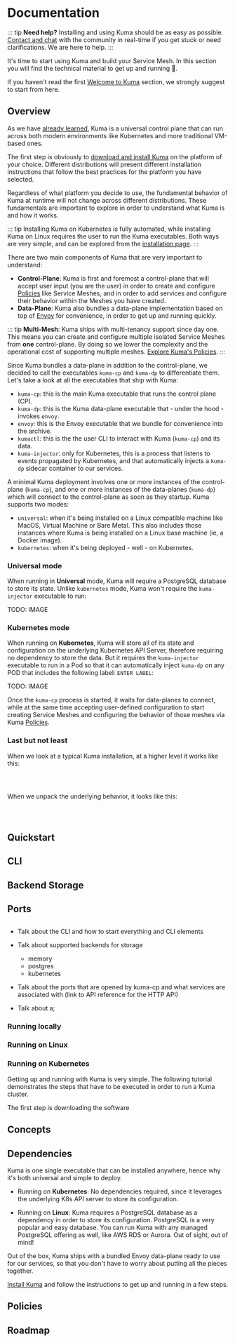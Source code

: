 # Documentation

::: tip
**Need help?** Installing and using Kuma should be as easy as possible. [Contact and chat](/community) with the community in real-time if you get stuck or need clarifications. We are here to help.
:::

It's time to start using Kuma and build your Service Mesh. In this section you will find the technical material to get up and running 🚀. 

If you haven't read the first [Welcome to Kuma](/docs) section, we strongly suggest to start from here.

## Overview

As we have [already learned](/docs), Kuma is a universal control plane that can run across both modern environments like Kubernetes and more traditional VM-based ones.

The first step is obviously to [download and install Kuma](/install) on the platform of your choice. Different distributions will present different installation instructions that follow the best practices for the platform you have selected.

Regardless of what platform you decide to use, the fundamental behavior of Kuma at runtime will not change across different distributions. These fundamentals are important to explore in order to understand what Kuma is and how it works.

::: tip
Installing Kuma on Kubernetes is fully automated, while installing Kuma on Linux requires the user to run the Kuma executables. Both ways are very simple, and can be explored from the [installation page](/install).
:::

There are two main components of Kuma that are very important to understand:

* **Control-Plane**: Kuma is first and foremost a control-plane that will accept user input (you are the user) in order to create and configure [Policies](#policies) like Service Meshes, and in order to add services and configure their behavior within the Meshes you have created.
* **Data-Plane**: Kuma also bundles a data-plane implementation based on top of [Envoy](https://www.envoyproxy.io/) for convenience, in order to get up and running quickly.

::: tip
**Multi-Mesh**: Kuma ships with multi-tenancy support since day one. This means you can create and configure multiple isolated Service Meshes from **one** control-plane. By doing so we lower the complexity and the operational cost of supporting multiple meshes. [Explore Kuma's Policies](#policies).
:::

Since Kuma bundles a data-plane in addition to the control-plane, we decided to call the executables `kuma-cp` and `kuma-dp` to differentiate them. Let's take a look at all the executables that ship with Kuma:

* `kuma-cp`: this is the main Kuma executable that runs the control plane (CP).
* `kuma-dp`: this is the Kuma data-plane executable that - under the hood - invokes `envoy`.
* `envoy`: this is the Envoy executable that we bundle for convenience into the archive.
* `kumactl`: this is the the user CLI to interact with Kuma (`kuma-cp`) and its data.
* `kuma-injector`: only for Kubernetes, this is a process that listens to events propagated by Kubernetes, and that automatically injects a `kuma-dp` sidecar container to our services.

A minimal Kuma deployment involves one or more instances of the control-plane (`kuma-cp`), and one or more instances of the data-planes (`kuma-dp`) which will connect to the control-plane as soon as they startup. Kuma supports two modes:

* `universal`: when it's being installed on a Linux compatible machine like MacOS, Virtual Machine or Bare Metal. This also includes those instances where Kuma is being installed on a Linux base machine (ie, a Docker image).
* `kubernetes`: when it's being deployed - well - on Kubernetes.

### Universal mode

When running in **Universal** mode, Kuma will require a PostgreSQL database to store its state. Unlike `kubernetes` mode, Kuma won't require the `kuma-injector` executable to run:

TODO: IMAGE

### Kubernetes mode

When running on **Kubernetes**, Kuma will store all of its state and configuration on the underlying Kubernetes API Server, therefore requiring no dependency to store the data. But it requires the `kuma-injector` executable to run in a Pod so that it can automatically inject `kuma-dp` on any POD that includes the following label: `ENTER LABEL`:

TODO: IMAGE

Once the `kuma-cp` process is started, it waits for data-planes to connect, while at the same time accepting user-defined configuration to start creating Service Meshes and configuring the behavior of those meshes via Kuma [Policies](#policies).

### Last but not least

When we look at a typical Kuma installation, at a higher level it works like this:

<center>
<img src="/images/docs/0.1.0/diagram-06.jpg" alt="" style="padding-top: 20px; padding-bottom: 10px;"/>
</center>

When we unpack the underlying behavior, it looks like this:

<center>
<img src="/images/docs/0.1.0/diagram-07.jpg" alt="" style="padding-top: 20px; padding-bottom: 10px;"/>
</center>

## Quickstart

## CLI

## Backend Storage

## Ports

## 

* Talk about the CLI and how to start everything and CLI elements

* Talk about supported backends for storage
	* memory
	* postgres
	* kubernetes

* Talk about the ports that are opened by kuma-cp and what services are associated with (link to API reference for the HTTP API)

* Talk about a;



### Running locally


### Running on Linux

### Running on Kubernetes



Getting up and running with Kuma is very simple. The following tutorial demonstrates the steps that have to be executed in order to run a Kuma cluster.

The first step is downloading the software

## Concepts

## Dependencies

Kuma is one single executable that can be installed anywhere, hence why it's both universal and simple to deploy. 

* Running on **Kubernetes**: No dependencies required, since it leverages the underlying K8s API server to store its configuration.

* Running on **Linux**: Kuma requires a PostgreSQL database as a dependency in order to store its configuration. PostgreSQL is a very popular and easy database. You can run Kuma with any managed PostgreSQL offering as well, like AWS RDS or Aurora. Out of sight, out of mind!

Out of the box, Kuma ships with a bundled Envoy data-plane ready to use for our services, so that you don't have to worry about putting all the pieces together.

[Install Kuma](/install) and follow the instructions to get up and running in a few steps.

## Policies

## Roadmap
